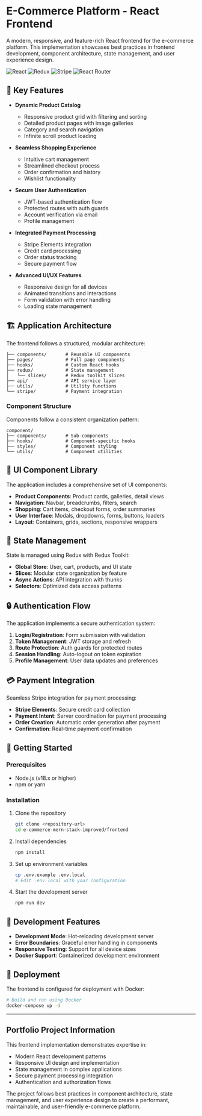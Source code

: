 # E-Commerce Platform - React Frontend

A modern, responsive, and feature-rich React frontend for the e-commerce platform. This implementation showcases best practices in frontend development, component architecture, state management, and user experience design.

![React](https://img.shields.io/badge/React-v19.x-blue)
![Redux](https://img.shields.io/badge/Redux-v5.x-purple)
![Stripe](https://img.shields.io/badge/Stripe-v6.x-blue)
![React Router](https://img.shields.io/badge/React_Router-v7.x-orange)

## 🚀 Key Features

- **Dynamic Product Catalog**

  - Responsive product grid with filtering and sorting
  - Detailed product pages with image galleries
  - Category and search navigation
  - Infinite scroll product loading

- **Seamless Shopping Experience**

  - Intuitive cart management
  - Streamlined checkout process
  - Order confirmation and history
  - Wishlist functionality

- **Secure User Authentication**

  - JWT-based authentication flow
  - Protected routes with auth guards
  - Account verification via email
  - Profile management

- **Integrated Payment Processing**

  - Stripe Elements integration
  - Credit card processing
  - Order status tracking
  - Secure payment flow

- **Advanced UI/UX Features**
  - Responsive design for all devices
  - Animated transitions and interactions
  - Form validation with error handling
  - Loading state management

## 🏗️ Application Architecture

The frontend follows a structured, modular architecture:

```
├── components/       # Reusable UI components
├── pages/            # Full page components
├── hooks/            # Custom React hooks
├── redux/            # State management
│   └── slices/       # Redux toolkit slices
├── api/              # API service layer
├── utils/            # Utility functions
└── stripe/           # Payment integration
```

### Component Structure

Components follow a consistent organization pattern:

```
component/
├── components/       # Sub-components
├── hooks/            # Component-specific hooks
├── styles/           # Component styling
└── utils/            # Component utilities
```

## 🎨 UI Component Library

The application includes a comprehensive set of UI components:

- **Product Components**: Product cards, galleries, detail views
- **Navigation**: Navbar, breadcrumbs, filters, search
- **Shopping**: Cart items, checkout forms, order summaries
- **User Interface**: Modals, dropdowns, forms, buttons, loaders
- **Layout**: Containers, grids, sections, responsive wrappers

## 🔄 State Management

State is managed using Redux with Redux Toolkit:

- **Global Store**: User, cart, products, and UI state
- **Slices**: Modular state organization by feature
- **Async Actions**: API integration with thunks
- **Selectors**: Optimized data access patterns

## 🔒 Authentication Flow

The application implements a secure authentication system:

1. **Login/Registration**: Form submission with validation
2. **Token Management**: JWT storage and refresh
3. **Route Protection**: Auth guards for protected routes
4. **Session Handling**: Auto-logout on token expiration
5. **Profile Management**: User data updates and preferences

## 💳 Payment Integration

Seamless Stripe integration for payment processing:

- **Stripe Elements**: Secure credit card collection
- **Payment Intent**: Server coordination for payment processing
- **Order Creation**: Automatic order generation after payment
- **Confirmation**: Real-time payment confirmation

## 🚀 Getting Started

### Prerequisites

- Node.js (v18.x or higher)
- npm or yarn

### Installation

1. Clone the repository

   ```bash
   git clone <repository-url>
   cd e-commerce-mern-stack-improved/frontend
   ```

2. Install dependencies

   ```bash
   npm install
   ```

3. Set up environment variables

   ```bash
   cp .env.example .env.local
   # Edit .env.local with your configuration
   ```

4. Start the development server
   ```bash
   npm run dev
   ```

## 🧪 Development Features

- **Development Mode**: Hot-reloading development server
- **Error Boundaries**: Graceful error handling in components
- **Responsive Testing**: Support for all device sizes
- **Docker Support**: Containerized development environment

## 🚀 Deployment

The frontend is configured for deployment with Docker:

```bash
# Build and run using Docker
docker-compose up -d
```

---

## Portfolio Project Information

This frontend implementation demonstrates expertise in:

- Modern React development patterns
- Responsive UI design and implementation
- State management in complex applications
- Secure payment processing integration
- Authentication and authorization flows

The project follows best practices in component architecture, state management, and user experience design to create a performant, maintainable, and user-friendly e-commerce platform.
